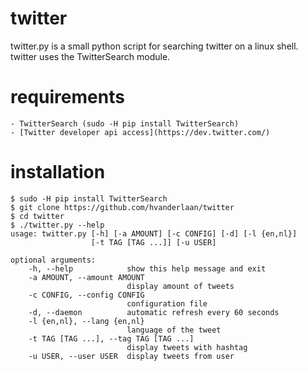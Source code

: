 # twitter
twitter.py is a small python script for searching twitter on a linux shell. twitter uses the TwitterSearch module.

# requirements
```
- TwitterSearch (sudo -H pip install TwitterSearch)
- [Twitter developer api access](https://dev.twitter.com/)
```


# installation
```shell
$ sudo -H pip install TwitterSearch
$ git clone https://github.com/hvanderlaan/twitter
$ cd twitter
$ ./twitter.py --help
usage: twitter.py [-h] [-a AMOUNT] [-c CONFIG] [-d] [-l {en,nl}]
                  [-t TAG [TAG ...]] [-u USER]

optional arguments:
    -h, --help            show this help message and exit
    -a AMOUNT, --amount AMOUNT
                          display amount of tweets
    -c CONFIG, --config CONFIG
                          configuration file
    -d, --daemon          automatic refresh every 60 seconds
    -l {en,nl}, --lang {en,nl}
                          language of the tweet
    -t TAG [TAG ...], --tag TAG [TAG ...]
                          display tweets with hashtag
    -u USER, --user USER  display tweets from user
```
